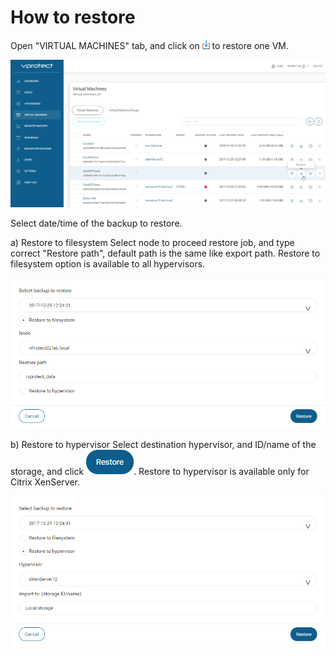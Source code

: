 # How to restore

Open "VIRTUAL MACHINES" tab, and click on ![](../.gitbook/assets/admin_webui_how_restore_icon_restore%20%281%29.png) to restore one VM. 

![](../.gitbook/assets/admin_webui_how_restore_select_one.png)

Select date/time of the backup to restore.

a\) Restore to filesystem Select node to proceed restore job, and type correct "Restore path", default path is the same like export path. Restore to filesystem option is available to all hypervisors. 

![](../.gitbook/assets/admin_webui_how_restore_filesystem.png)

b\) Restore to hypervisor Select destination hypervisor, and ID/name of the storage, and click ![](../.gitbook/assets/admin_webui_how_restore_icon_blue_restore%20%281%29.png). Restore to hypervisor is available only for Citrix XenServer. 

![](../.gitbook/assets/admin_webui_how_restore_hypervisor%20%281%29.png)

